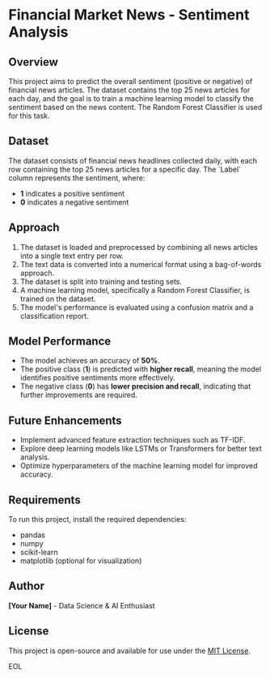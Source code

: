 # Financial Market News - Sentiment Analysis

## Overview
This project aims to predict the overall sentiment (positive or negative) of financial news articles. The dataset contains the top 25 news articles for each day, and the goal is to train a machine learning model to classify the sentiment based on the news content. The Random Forest Classifier is used for this task.

## Dataset
The dataset consists of financial news headlines collected daily, with each row containing the top 25 news articles for a specific day. The \`Label\` column represents the sentiment, where:
- **1** indicates a positive sentiment
- **0** indicates a negative sentiment

## Approach
1. The dataset is loaded and preprocessed by combining all news articles into a single text entry per row.
2. The text data is converted into a numerical format using a bag-of-words approach.
3. The dataset is split into training and testing sets.
4. A machine learning model, specifically a Random Forest Classifier, is trained on the dataset.
5. The model's performance is evaluated using a confusion matrix and a classification report.

## Model Performance
- The model achieves an accuracy of **50%**.
- The positive class (**1**) is predicted with **higher recall**, meaning the model identifies positive sentiments more effectively.
- The negative class (**0**) has **lower precision and recall**, indicating that further improvements are required.

## Future Enhancements
- Implement advanced feature extraction techniques such as TF-IDF.
- Explore deep learning models like LSTMs or Transformers for better text analysis.
- Optimize hyperparameters of the machine learning model for improved accuracy.

## Requirements
To run this project, install the required dependencies:
- pandas
- numpy
- scikit-learn
- matplotlib (optional for visualization)

## Author
**[Your Name]** - Data Science & AI Enthusiast

## License
This project is open-source and available for use under the [MIT License](LICENSE).

EOL
